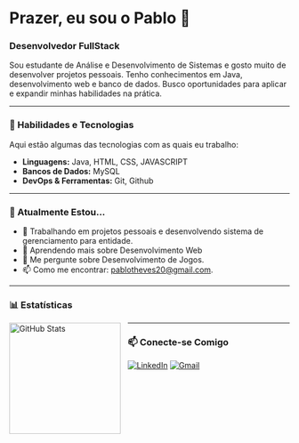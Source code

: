 # Prazer, eu sou o Pablo 👋

### Desenvolvedor FullStack

Sou estudante de Análise e Desenvolvimento de Sistemas e gosto muito de desenvolver projetos pessoais. Tenho conhecimentos em Java, desenvolvimento web e banco de dados. Busco oportunidades para aplicar e expandir minhas habilidades na prática.

---

### 🚀 Habilidades e Tecnologias

Aqui estão algumas das tecnologias com as quais eu trabalho:

- **Linguagens:** Java, HTML, CSS, JAVASCRIPT
- **Bancos de Dados:** MySQL
- **DevOps & Ferramentas:** Git, Github
---

### 🌱 Atualmente Estou...

- 🔭 Trabalhando em projetos pessoais e desenvolvendo sistema de gerenciamento para entidade.
- 🌱 Aprendendo mais sobre Desenvolvimento Web
- 💬 Me pergunte sobre Desenvolvimento de Jogos.
- 📫 Como me encontrar: pablotheves20@gmail.com.

---

### 📊 Estatísticas

<p>
  <img 
    align="left" 
    alt="GitHub Stats" 
    height="200" 
    style="padding-right: 10px;" 
    src="https://github-readme-stats.vercel.app/api?username=pablotheves&show_icons=true&theme=tokyonight&include_all_commits=true&locale=pt-br" 
  />
</p>

---

### 📫 Conecte-se Comigo

[![LinkedIn](https://img.shields.io/badge/linkedin-%230077B5.svg?&style=for-the-badge&logo=linkedin&logoColor=white)](https://www.linkedin.com/in/pablotheves1/)
[![Gmail](https://img.shields.io/badge/Gmail-D14836?style=for-the-badge&logo=gmail&logoColor=white)](mailto:pablotheves20@gmail.com)



